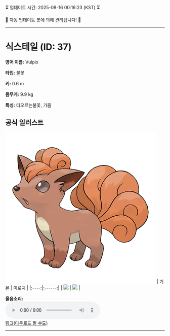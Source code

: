 
⏳ 업데이트 시간: 2025-08-16 00:16:23 (KST) ⏳

🤖 자동 업데이트 봇에 의해 관리됩니다! 🤖

---

# 식스테일 (ID: 37)
**영어 이름:** Vulpix

**타입:** 불꽃

**키:** 0.6 m

**몸무게:** 9.9 kg

**특성:** 타오르는불꽃, 가뭄

## 공식 일러스트
![](https://raw.githubusercontent.com/PokeAPI/sprites/master/sprites/pokemon/other/official-artwork/37.png)
| 기본 | 이로치 |
|:----:|:------:|
| <img src="http://play.pokemonshowdown.com/sprites/ani/vulpix.gif" width="200"> | <img src="http://play.pokemonshowdown.com/sprites/ani-shiny/vulpix.gif" width="200"> |

**울음소리:**<br><audio controls src="https://raw.githubusercontent.com/PokeAPI/cries/main/cries/pokemon/latest/37.ogg"></audio><br> [링크(다운로드 될 수도)](https://raw.githubusercontent.com/PokeAPI/cries/main/cries/pokemon/latest/37.ogg)


---
